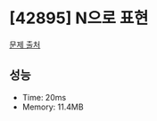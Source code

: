 # [42895] N으로 표현

[문제 출처](https://school.programmers.co.kr/learn/courses/30/lessons/42895)

## 성능

- Time: 20ms
- Memory: 11.4MB